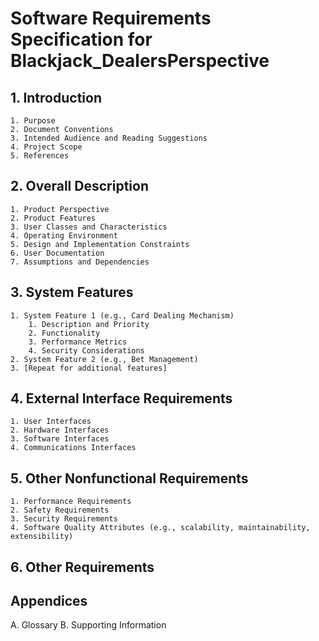 # Software Requirements Specification for Blackjack_DealersPerspective

## 1. Introduction
    1. Purpose
    2. Document Conventions
    3. Intended Audience and Reading Suggestions
    4. Project Scope
    5. References
## 2. Overall Description
    1. Product Perspective
    2. Product Features
    3. User Classes and Characteristics
    4. Operating Environment
    5. Design and Implementation Constraints
    6. User Documentation
    7. Assumptions and Dependencies
## 3. System Features
    1. System Feature 1 (e.g., Card Dealing Mechanism)
        1. Description and Priority
        2. Functionality
        3. Performance Metrics
        4. Security Considerations
    2. System Feature 2 (e.g., Bet Management)
    3. [Repeat for additional features]
## 4. External Interface Requirements
    1. User Interfaces
    2. Hardware Interfaces
    3. Software Interfaces
    4. Communications Interfaces
## 5. Other Nonfunctional Requirements
    1. Performance Requirements
    2. Safety Requirements
    3. Security Requirements
    4. Software Quality Attributes (e.g., scalability, maintainability, extensibility)
## 6. Other Requirements

## Appendices

A. Glossary
B. Supporting Information
